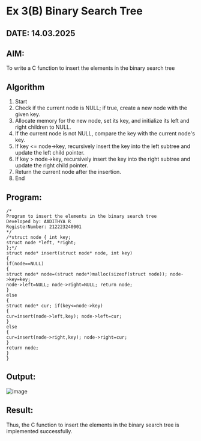 # Ex 3(B) Binary Search Tree
## DATE: 14.03.2025
## AIM:
To write a C function to insert the elements in the binary search tree

## Algorithm
1. Start
2. Check if the current node is NULL; if true, create a new node with the given key.
3. Allocate memory for the new node, set its key, and initialize its left and right children to NULL.
4. If the current node is not NULL, compare the key with the current node's key.
5. If key <= node->key, recursively insert the key into the left subtree and update the left child pointer.
6. If key > node->key, recursively insert the key into the right subtree and update the right child pointer.
7. Return the current node after the insertion.
8. End

## Program:
```
/*
Program to insert the elements in the binary search tree
Developed by: AADITHYA R
RegisterNumber: 212223240001
*/
/*struct node { int key;
struct node *left, *right;
};*/
struct node* insert(struct node* node, int key)
{
if(node==NULL)
{
struct node* node=(struct node*)malloc(sizeof(struct node)); node->key=key;
node->left=NULL; node->right=NULL; return node;
}
else
{
struct node* cur; if(key<=node->key)
{
cur=insert(node->left,key); node->left=cur;
}
else
{
cur=insert(node->right,key); node->right=cur;
}
return node;
}
}
```

## Output:
![image](https://github.com/user-attachments/assets/7aa7666a-9589-4dcb-8d84-ff3fcf02441d)



## Result:
Thus, the C function to insert the elements in the binary search tree is implemented successfully.
